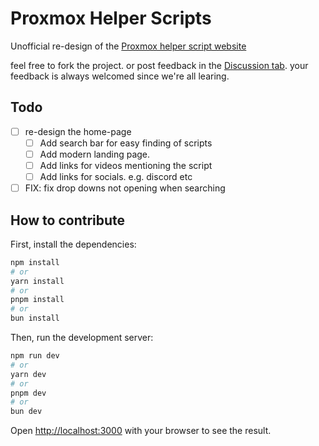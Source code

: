 # Proxmox Helper Scripts

Unofficial re-design of the [Proxmox helper script website](https://tteck.github.io/Proxmox/)

feel free to fork the project. or post feedback in the [Discussion tab](https://github.com/BramSuurdje/proxmox-helper-scripts/discussions). your feedback is always welcomed since we're all learing.

## Todo

- [ ] re-design the home-page
  - [ ] Add search bar for easy finding of scripts
  - [ ] Add modern landing page.
  - [ ] Add links for videos mentioning the script
  - [ ] Add links for socials. e.g. discord etc
- [ ] FIX: fix drop downs not opening when searching

## How to contribute

First, install the dependencies:

```bash
npm install
# or 
yarn install
# or
pnpm install
# or
bun install
```

Then, run the development server:

```bash
npm run dev
# or
yarn dev
# or
pnpm dev
# or
bun dev
```

Open [http://localhost:3000](http://localhost:3000) with your browser to see the result.
